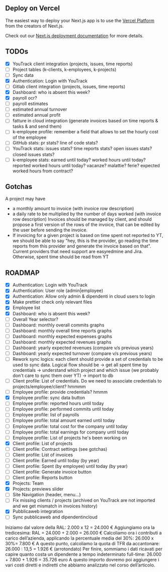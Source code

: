 
## Deploy on Vercel

The easiest way to deploy your Next.js app is to use the [Vercel Platform](https://vercel.com/new?utm_medium=default-template&filter=next.js&utm_source=create-next-app&utm_campaign=create-next-app-readme) from the creators of Next.js.

Check out our [Next.js deployment documentation](https://nextjs.org/docs/app/building-your-application/deploying) for more details.

## TODOs

- [x] YouTrack client integration (projects, issues, time reports)
- [ ] Project tables (k-clients, k-employees, k-projects)
- [ ] Sync data
- [x] Authentication: Login with YouTrack
- [ ] Gitlab client integration (projects, issues, time reports)
- [x] Dashboard: who is absent this week?
- [x] payroll ocr?
- [ ] payroll estimates
- [ ] estimated annual turnover
- [ ] estimated annual profit
- [ ] fatture in cloud integration (generate invoices based on time reports & tasks & and send them)
- [ ] k-employee profile: remember a field that allows to set the hourly cost of the employee
- [ ] GitHub stats: pr stats? line of code stats?
- [ ] YouTrack stats: issues stats? time reports stats? open issues stats? closed issues stats?
- [ ] k-employee stats: earned until today? worked hours until today? reported worked hours until today? vacanze? malattie? ferie? expected worked hours from contract?

## Gotchas

A project may have

- a monthly amount to invoice (with invoice row description)
- a daily rate to be multiplied by the number of days worked (with invoice row description)
  Invoices should be managed by client, and should propose a first version of the rows of the invoice, that can be edited by the user before sending the invoice.
- If invoicing for a given project is based on time spent not reported to YT, we should be able to say "hey, this is the provider, go reading the time reports from this provider and generate the invoice based on that". Current providers that need support are easyredmine and Jira. Otherwise, spent time should be read from YT

## ROADMAP

- [x] Authentication: Login with YouTrack
- [x] Authentication: User role (admin|employee)
- [x] Authentication: Allow only admin & dipendenti in cloud users to login
- [x] Make prettier check only relevant files
- [x] Employee list
- [x] Dashboard: who is absent this week?
- [ ] Overall Year selector?
- [ ] Dashboard: monthly overall commits graphs
- [ ] Dashboard: monthly overall time reports graphs
- [ ] Dashboard: monthly expected expenses graphs
- [ ] Dashboard: monthly expected revenues graphs
- [ ] Dashboard: yearly expected revenues (compare v/s previous years)
- [ ] Dashboard: yearly expected turnover (compare v/s previous years)
- [ ] Rework sync logics: each client should provide a set of credentials to be used to sync data. Logical flow should be -> get all spent time by credentials -> understand which project and which issue (we probably don't care to sync them over YT) -> import to db
- [ ] Client profile: List of credentials. Do we need to associate credentials to projects/employee/client? hmmmm
- [ ] Employee profile: provide credentials? hmmm
- [x] Employee profile: sync data button
- [ ] Employee profile: reported hours until today
- [ ] Employee profile: performed commits until today
- [ ] Employee profile: list of payrolls
- [ ] Employee profile: total amount earned until today
- [ ] Employee profile: total cost for the company until today
- [ ] Employee profile: total earnings for company until today
- [ ] Employee profile: List of projects he's been working on
- [x] Client profile: List of projects
- [ ] Client profile: Contract settings (see gotchas)
- [ ] Client profile: List of invoices
- [ ] Client profile: Earned until today (by year)
- [ ] Client profile: Spent (by employee) until today (by year)
- [ ] Client profile: Generate invoice button
- [ ] Client profile: Reports button
- [x] Projects: Team
- [x] Projects: previews slider
- [ ] Site Navigation (header, menu...)
- [ ] Fix missing clients / projects (archived on YouTrack are not imported and we get mismatch in invoices history)
- [x] Pubblicaweb integration
- [ ] Sync pubblicaweb and dipendentincloud

Iniziamo dal valore della RAL: 2.000 x 12 = 24.000 €
Aggiungiamo ora la tredicesima: RAL = 24.000 + 2.000 = 26.000 €
Calcoliamo ora i contributi a carico dell’azienda, applicando la percentuale media del 30%: 26.000 x 30%= 7.800 €
A questo punto, calcoliamo la quota di TFR da accantonare: 26.000 : 13,5 = 1.926 € (arrotondato)
Per finire, sommiamo i dati ricavati per capire quanto costa un dipendente a tempo indeterminato full-time: 26.000 + 7.800 + 1.926 = 35.726 euro
A questo importo dovremo poi aggiungere i vari costi diretti e indiretti che abbiamo analizzato nel corso dell’articolo.
